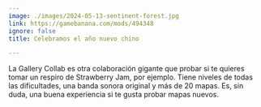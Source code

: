 ```yaml
---
image: ./images/2024-05-13-sentinent-forest.jpg
link: https://gamebanana.com/mods/494348
ignore: false
title: Celebramos el año nuevo chino

---
```

  
La Gallery Collab es otra colaboración gigante que probar si te quieres tomar un respiro de Strawberry Jam, por ejemplo. Tiene niveles de todas las dificultades, una banda sonora original y más de 20 mapas. Es, sin duda, una buena experiencia si te gusta probar mapas nuevos.
